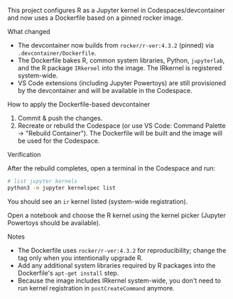 
This project configures R as a Jupyter kernel in Codespaces/devcontainer and now uses a Dockerfile based on a pinned rocker image.

What changed

- The devcontainer now builds from `rocker/r-ver:4.3.2` (pinned) via `.devcontainer/Dockerfile`.
- The Dockerfile bakes R, common system libraries, Python, `jupyterlab`, and the R package `IRkernel` into the image. The IRkernel is registered system-wide.
- VS Code extensions (including Jupyter Powertoys) are still provisioned by the devcontainer and will be available in the Codespace.

How to apply the Dockerfile-based devcontainer

1. Commit & push the changes.
2. Recreate or rebuild the Codespace (or use VS Code: Command Palette → "Rebuild Container"). The Dockerfile will be built and the image will be used for the Codespace.

Verification

After the rebuild completes, open a terminal in the Codespace and run:

```bash
# list jupyter kernels
python3 -m jupyter kernelspec list
```

You should see an `ir` kernel listed (system-wide registration).

Open a notebook and choose the R kernel using the kernel picker (Jupyter Powertoys should be available).

Notes

- The Dockerfile uses `rocker/r-ver:4.3.2` for reproducibility; change the tag only when you intentionally upgrade R.
- Add any additional system libraries required by R packages into the Dockerfile's `apt-get install` step.
- Because the image includes IRkernel system-wide, you don't need to run kernel registration in `postCreateCommand` anymore.

